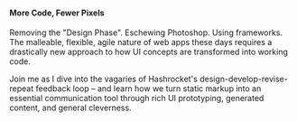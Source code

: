 #### More Code, Fewer Pixels ####

Removing the "Design Phase". Eschewing Photoshop. Using frameworks. The malleable, flexible, agile nature of web apps these days requires a drastically new approach to how UI concepts are transformed into working code.

Join me as I dive into the vagaries of Hashrocket's design-develop-revise-repeat feedback loop – and learn how we turn static markup into an essential communication tool through rich UI prototyping, generated content, and general cleverness.

